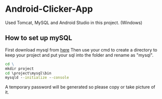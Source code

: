 # Android-Clicker-App

Used Tomcat, MySQL and Android Studio in this project.  (Windows)

## How to set up mySQL
First download mysql from [here](https://www.mysql.com/)
Then use your cmd to create a directory to keep your project and put your sql into the folder and rename as "mysql".
```cmd
cd \
mkdir project
cd \project\mysql\bin
mysqld --initialize --console
```
A temporary password will be generated so please copy or take picture of it.
